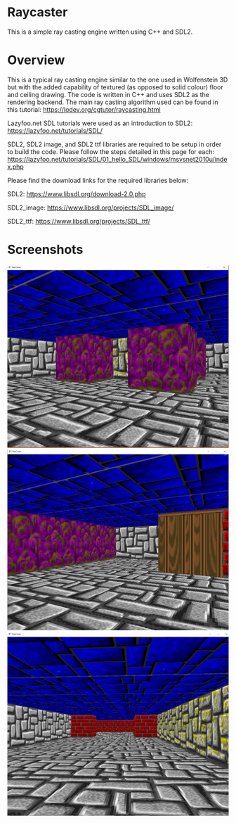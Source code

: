 # Raycaster

This is a simple ray casting engine written using C++ and SDL2.

# Overview

This is a typical ray casting engine similar to the one used in Wolfenstein 3D but with the added capability of textured (as opposed to solid colour) floor and ceiling drawing.
The code is written in C++ and uses SDL2 as the rendering backend. The main ray casting algorithm used can be found in this tutorial:
https://lodev.org/cgtutor/raycasting.html

Lazyfoo.net SDL tutorials were used as an introduction to SDL2: 
https://lazyfoo.net/tutorials/SDL/

SDL2, SDL2 image, and SDL2 ttf libraries are required to be setup in order to build the code. Please follow the steps detailed in this page for each:
https://lazyfoo.net/tutorials/SDL/01_hello_SDL/windows/msvsnet2010u/index.php

Please find the download links for the required libraries below:

SDL2:
https://www.libsdl.org/download-2.0.php

SDL2_image:
https://www.libsdl.org/projects/SDL_image/

SDL2_ttf:
https://www.libsdl.org/projects/SDL_ttf/


# Screenshots

![](/screenshots/ss1.png) ![](/screenshots/ss2.png)
![](/screenshots/ss3.png)

